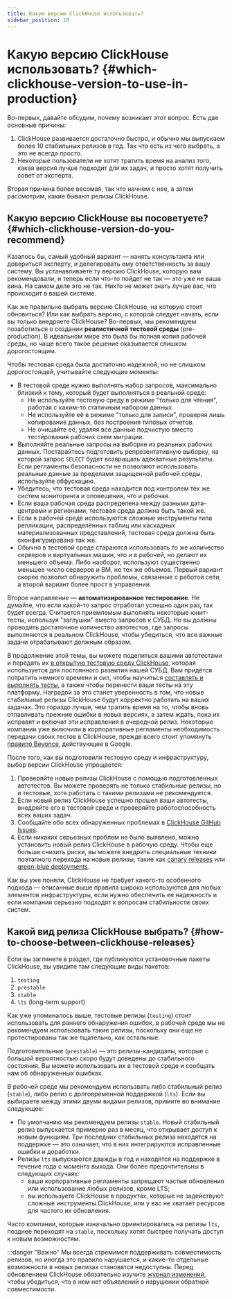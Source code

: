 ```yaml
---
title: Какую версию ClickHouse использовать?
sidebar_position: 10
---
```


# Какую версию ClickHouse использовать? {#which-clickhouse-version-to-use-in-production}

Во-первых, давайте обсудим, почему возникает этот вопрос. Есть две основные причины:

1.  ClickHouse развивается достаточно быстро, и обычно мы выпускаем более 10 стабильных релизов в год. Так что есть из чего выбрать, а это не всегда просто.
2.  Некоторые пользователи не хотят тратить время на анализ того, какая версия лучше подходит для их задач, и просто хотят получить совет от эксперта.

Вторая причина более весомая, так что начнем с нее, а затем рассмотрим, какие бывают релизы ClickHouse.

## Какую версию ClickHouse вы посоветуете? {#which-clickhouse-version-do-you-recommend}

Казалось бы, самый удобный вариант — нанять консультанта или довериться эксперту, и делегировать ему ответственность за вашу систему. Вы устанавливаете ту версию ClickHouse, которую вам рекомендовали, и теперь если что-то пойдет не так — это уже не ваша вина. На самом деле это не так. Никто не может знать лучше вас, что происходит в вашей системе.

Как же правильно выбрать версию ClickHouse, на которую стоит обновиться? Или как выбрать версию, с которой следует начать, если вы только внедряете ClickHouse? Во-первых, мы рекомендуем позаботиться о создании **реалистичной тестовой среды** (pre-production). В идеальном мире это была бы полная копия рабочей среды, но чаще всего такое решение оказывается слишком дорогостоящим.

Чтобы тестовая среда была достаточно надежной, но не слишком дорогостоящей, учитывайте следующие моменты:

-   В тестовой среде нужно выполнять набор запросов, максимально близкий к тому, который будет выполняться в реальной среде:
    -   Не используйте тестовую среду в режиме "только для чтения", работая с каким-то статичным набором данных.
    -   Не используйте её в режиме "только для записи", проверяя лишь копирование данных, без построения типовых отчетов.
    -   Не очищайте её, удаляя все данные подчистую вместо тестирования рабочих схем миграции.
-   Выполняйте реальные запросы на выборке из реальных рабочих данных. Постарайтесь подготовить репрезентативную выборку, на которой запрос `SELECT` будет возвращать адекватные результаты. Если регламенты безопасности не позволяют использовать реальные данные за пределами защищенной рабочей среды, используйте обфускацию.
-   Убедитесь, что тестовая среда находится под контролем тех же систем мониторинга и оповещения, что и рабочая.
-   Если ваша рабочая среда распределена между разными дата-центрами и регионами, тестовая среда должна быть такой же.
-   Если в рабочей среде используются сложные инструменты типа репликации, распределённых таблиц или каскадных материализованных представлений, тестовая среда должна быть сконфигурирована так же.
-   Обычно в тестовой среде стараются использовать то же количество серверов и виртуальных машин, что и в рабочей, но делают их меньшего объема. Либо наоборот, используют существенно меньшее число серверов и ВМ, но тех же объемов. Первый вариант скорее позволит обнаружить проблемы, связанные с работой сети, а второй вариант более прост в управлении.

Второе направление — **автоматизированное тестирование**. Не думайте, что если какой-то запрос отработал успешно один раз, так будет всегда. Считается приемлемым выполнять некоторые юнит-тесты, используя "заглушки" вместо запросов к СУБД. Но вы должны проводить достаточное количество автотестов, где запросы выполняются в реальном ClickHouse, чтобы убедиться, что все важные задачи отрабатывают должным образом.

В продолжение этой темы, вы можете поделиться вашими автотестами и передать их [в открытую тестовую среду ClickHouse](https://github.com/ClickHouse/ClickHouse/tree/master/tests), которая используется для постоянного развития нашей СУБД. Вам придётся потратить немного времени и сил, чтобы научиться [составлять и выполнять тесты](../../development/tests.md), а также чтобы перенести ваши тесты на эту платформу. Наградой за это станет уверенность в том, что новые стабильные релизы ClickHouse будут корректно работать на ваших задачах. Это гораздо лучше, чем тратить время на то, чтобы вновь отлавливать прежние ошибки в новых версиях, а затем ждать, пока их исправят и включат эти исправления в очередной релиз. Некоторые компании уже включили в корпоративные регламенты необходимость передачи своих тестов в ClickHouse, прежде всего стоит упомянуть [правило Beyonce](https://www.oreilly.com/library/view/software-engineering-at/9781492082781/ch01.html#policies_that_scale_well), действующее в Google.

После того, как вы подготовили тестовую среду и инфраструктуру, выбор версии ClickHouse упрощается:

1.  Проверяйте новые релизы ClickHouse с помощью подготовленных автотестов. Вы можете проверять не только стабильные релизы, но и тестовые, хотя работать с такими релизами не рекомендуется.
2.  Если новый релиз ClickHouse успешно прошел ваши автотесты, внедряйте его в тестовой среде и проверяйте работоспособность всех ваших задач.
3.  Сообщайте обо всех обнаруженных проблемах в [ClickHouse GitHub Issues](https://github.com/ClickHouse/ClickHouse/issues).
4.  Если никаких серьезных проблем не было выявлено, можно установить новый релиз ClickHouse в рабочую среду. Чтобы еще больше снизить риски, вы можете внедрить специальные техники поэтапного перехода на новые релизы, такие как [canary releases](https://martinfowler.com/bliki/CanaryRelease.html) или [green-blue deployments](https://martinfowler.com/bliki/BlueGreenDeployment.html).

Как вы уже поняли, ClickHouse не требует какого-то особенного подхода — описанные выше правила широко используются для любых элементов инфраструктуры, если нужно обеспечить ее надежность и если компании серьезно подходят к вопросам стабильности своих систем.

## Какой вид релиза ClickHouse выбрать? {#how-to-choose-between-clickhouse-releases}

Если вы заглянете в раздел, где публикуются установочные пакеты ClickHouse, вы увидите там следующие виды пакетов:

1.  `testing`
2.  `prestable`
3.  `stable`
4.  `lts` (long-term support)

Как уже упоминалось выше, тестовые релизы (`testing`) стоит использовать для раннего обнаружения ошибок, в рабочей среде мы не рекомендуем использовать такие релизы, поскольку они еще не протестированы так же тщательно, как остальные.

Подготовительные (`prestable`) — это релизы-кандидаты, которые с большой вероятностью скоро будут доведены до стабильного состояния. Вы можете использовать их в тестовой среде и сообщать нам об обнаруженных ошибках.

В рабочей среде мы рекомендуем использвать либо стабильный релиз (`stable`), либо релиз с долговременной поддержкой (`lts`). Если вы выбираете между этими двуми видами релизов, примите во внимание следующее:

-   По умолчанию мы рекомендуем релизы `stable`. Новый стабильный релиз выпускается примерно раз в месяц, что открывает доступ к новым функциям. Три последних стабильных релиза находятся на поддержке — это означает, что в них интегрируются исправленные ошибки и доработки.
-   Релизы `lts` выпускаются дважды в год и находятся на поддержке в течение года с момента выхода. Они более предочтительны в следующих случаях:
    -   ваши корпоративные регламенты запрещают частые обновления или использование любых релизов, кроме LTS;
    -   вы используете ClickHouse в продуктах, которые не задействуют сложные инструменты ClickHouse, или у вас не хватает ресурсов для частого их обновления.

Часто компании, которые изначально ориентировались на релизы `lts`, позднее переходят на `stable`, поскольку хотят быстрее получать доступ к новым возможностям.

:::danger "Важно"
    Мы всегда стремимся поддерживать совместимость релизов, но иногда это правило нарушается, и какие-то отдельные возможности в новых релизах становятся недоступны. Перед обновлением ClickHouse обязательно изучите [журнал изменений](../../whats-new/changelog/index.md), чтобы убедиться, что в нем нет объявлений о нарушении обратной совместимости.
